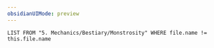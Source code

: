 ```yaml
---
obsidianUIMode: preview
---
```

```dataview
LIST FROM "5. Mechanics/Bestiary/Monstrosity" WHERE file.name != this.file.name
```